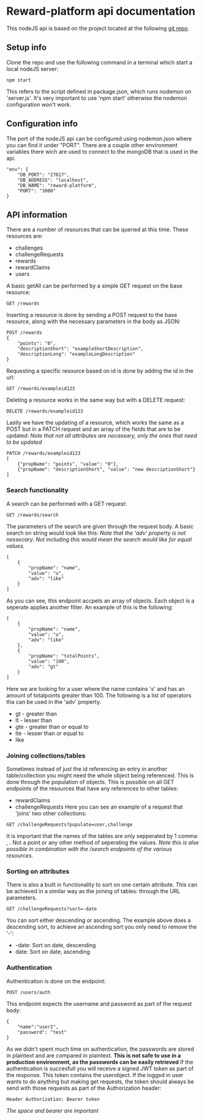 # Reward-platform api documentation
This nodeJS api is based on the project located at the following [git repo](https://github.com/FlorianDH/rewards).

## Setup info
Clone the repo and use the following command in a terminal which start a local nodeJS server:
```
npm start
```
This refers to the script defined in package.json, which runs nodemon on 'server.js'. It's very important to use 'npm start' otherwise the nodemon configuration won't work.
## Configuration info
The port of the nodeJS api can be configured using nodemon.json where you can find it under "PORT". There are a couple other environment variables there wich are used to connect to the mongoDB that is used in the api.
```
"env": {        
    "DB_PORT": "27017",
    "DB_ADDRESS": "localhost",
    "DB_NAME": "reward-platform",
    "PORT": "3000" 
}
```

## API information
There are a number of resources that can be queried at this time. These resources are:
* challenges
* challengeRequests
* rewards
* rewardClaims
* users

A basic getAll can be performed by a simple GET request on the base resource:
```
GET /rewards
```
Inserting a resource is done by sending a POST request to the base resource, along with the necessary parameters in the body as JSON:
```
POST /rewards
{
	"points": "0",
	"descriptionShort": "exampleShortDescription",
	"descriptionLong": "exampleLongDescription"
}
```
Requesting a specific resource based on id is done by adding the id in the url:
```
GET /rewards/exampleid123
```
Deleting a resource works in the same way but with a DELETE request:
```
DELETE /rewards/exampleid123
```
Lastly we have the updating of a resource, which works the same as a POST but in a PATCH request and an array of the fields that are to be updated:
*Note that not all attributes are necassary, only the ones that need to be updated*
```
PATCH /rewards/exampleid123
[
	{"propName": "points", "value": "0"},
	{"propName": "descriptionShort", "value": "new descriptionShort"}
]
```

### Search functionality
A search can be performed with a GET request:
```
GET /rewards/search
```
The parameters of the search are given through the request body. A basic search on string would look like this:
*Note that the 'adv' property is not nessecary. Not including this would mean the search would like for equal values.*
```
[
    {
        "propName": "name",
        "value": "u",
        "adv": "like"
    }
]
```
As you can see, this endpoint accpets an array of objects. Each object is a seperate applies another filter. An example of this is the following:
```
[
    {
        "propName": "name",
        "value": "u",
        "adv": "like"
    },
    {
        "propName": "totalPoints",
        "value": "100",
        "adv": "gt"
    }
]
```
Here we are looking for a user where the name contains 's' and has an amount of totalpoints greater than 100.
The following is a list of operators tha can be used in the 'adv' property.
* gt - greater than
* lt - lesser than
* gte - greater than or equal to
* lte - lesser than or equal to
* like

### Joining collections/tables
Sometimes instead of just the id referencing an entry in another table/collection you might need the whole object being referenced.
This is done through the population of objects. This is possible on all GET endpoints of the resources that have any references to other tables:
* rewardClaims
* challengeRequests
Here you can see an example of a request that 'joins' two other collections:
```
GET /challengeRequests?populate=user,challenge
```
It is important that the names of the tables are only sepperated by 1 comma: , . Not a point or any other method of seperating the values.
*Note this is alse possible in combination with the /search endpoints of the various resources.*

### Sorting on attributes
There is also a built in functionality to sort on one certain attribute. This can be achieved in a similar way as the joining of tables: through the URL parameters.
```
GET /challengeRequests?sort=-date
```
You can sort either descending or ascending. The example above does a descending sort, to achieve an ascending sort you only need to remove the '-':
* -date: Sort on date, descending
* date: Sort on date, ascending

### Authentication
Authentication is done on the endpoint:
```
POST /users/auth
```
This endpoint expects the username and password as part of the request body:
```
{
	"name":"user2",
	"password": "test"
}
```
As we didn't spent much time on authentication, the passwords are stored in plaintext and are compared in plaintext.
**This is not safe to use in a production environment, as the passwords can be easily retrieved**
If the authentication is succesfull you will receive a signed JWT token as part of the response. This token contains the userobject. If the logged in user wants to do anything but making get requests, the token should always be send with those requests as part of the Authorization header:
```
Header Authorization: Bearer token
```
*The space and bearer are important*